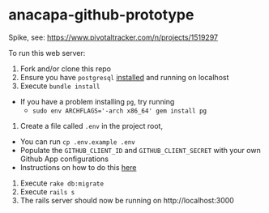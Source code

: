 # anacapa-github-prototype
Spike, see: https://www.pivotaltracker.com/n/projects/1519297

To run this web server:

1. Fork and/or clone this repo
1. Ensure you have `postgresql` [installed](https://wiki.postgresql.org/wiki/Detailed_installation_guides) and running on localhost
1. Execute `bundle install`
  * If you have a problem installing `pg`, try running
    * `sudo env ARCHFLAGS='-arch x86_64' gem install pg`
1. Create a file called `.env` in the project root,
  * You can run `cp .env.example .env`
  * Populate the `GITHUB_CLIENT_ID` and `GITHUB_CLIENT_SECRET` with your own Github App configurations
  * Instructions on how to do this [here](https://help.github.com/enterprise/11.10.340/admin/articles/configuring-github-oauth/)
1. Execute `rake db:migrate`
1. Execute `rails s`
1. The rails server should now be running on http://localhost:3000
